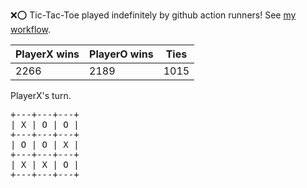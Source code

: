 :x::o: Tic-Tac-Toe played indefinitely by github action runners! See [my workflow](.github/workflows/play.yaml).

|PlayerX wins|PlayerO wins|Ties|
|-|-|-|
|2266|2189|1015|

PlayerX's turn.

<pre>
+---+---+---+
| X | O | O |
+---+---+---+
| O | O | X |
+---+---+---+
| X | X | O |
+---+---+---+
</pre>